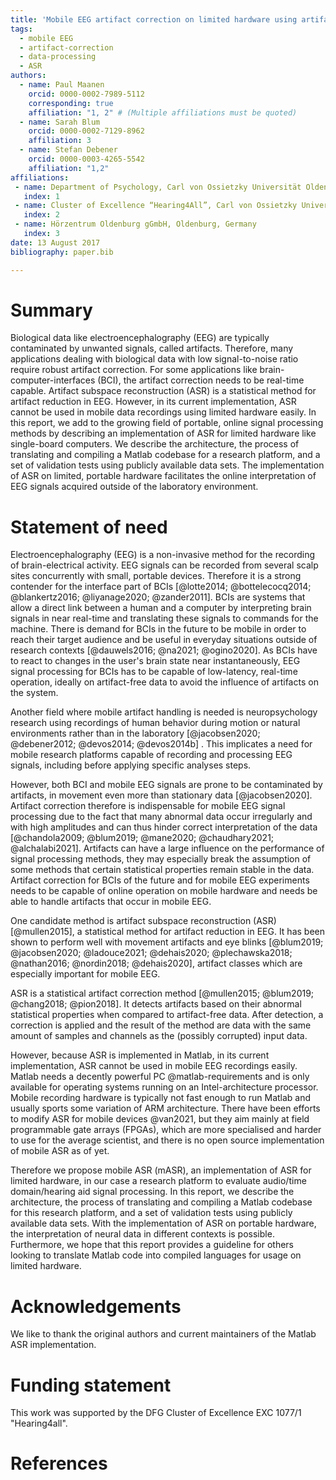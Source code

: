 ```yaml
---
title: 'Mobile EEG artifact correction on limited hardware using artifact subspace reconstruction'
tags:
  - mobile EEG
  - artifact-correction
  - data-processing
  - ASR
authors:
  - name: Paul Maanen
    orcid: 0000-0002-7989-5112
    corresponding: true
    affiliation: "1, 2" # (Multiple affiliations must be quoted)
  - name: Sarah Blum
    orcid: 0000-0002-7129-8962
    affiliation: 3
  - name: Stefan Debener
    orcid: 0000-0003-4265-5542
    affiliation: "1,2"
affiliations:
 - name: Department of Psychology, Carl von Ossietzky Universität Oldenburg, 26129 Oldenburg, Germany
   index: 1
 - name: Cluster of Excellence “Hearing4All”, Carl von Ossietzky Universität Oldenburg, Germany
   index: 2
 - name: Hörzentrum Oldenburg gGmbH, Oldenburg, Germany
   index: 3
date: 13 August 2017
bibliography: paper.bib

---
```


# Summary

Biological data like electroencephalography (EEG) are typically contaminated  by unwanted signals, called artifacts. Therefore, many applications dealing with biological data with low signal-to-noise ratio require robust artifact correction. For some applications like brain-computer-interfaces (BCI), the artifact correction needs to be real-time capable.  Artifact subspace reconstruction (ASR) is a statistical method for artifact reduction in EEG. However, in its current implementation, ASR cannot be used in mobile data recordings using limited hardware easily. In this report, we add to the growing field of portable, online signal processing methods by describing an implementation of ASR for limited hardware like single-board computers. We describe the architecture, the process of translating and compiling a Matlab codebase for a research platform, and a set of validation tests using publicly available data sets. The implementation of ASR on limited, portable hardware facilitates the online interpretation of EEG signals acquired outside of the laboratory environment.

# Statement of need

Electroencephalography (EEG) is a non-invasive method for the recording of brain-electrical activity. EEG signals can be recorded from several scalp sites concurrently with small, portable devices. Therefore it is a strong contender for the interface part of BCIs [@lotte2014; @bottelecocq2014; @blankertz2016; @liyanage2020; @zander2011]. BCIs are systems that allow a direct link between a human and a computer by interpreting brain signals in near real-time and translating these signals to commands for the machine. There is demand for BCIs in the future to be mobile in order to reach their target audience and be useful in everyday situations outside of research contexts [@dauwels2016; @na2021; @ogino2020]. As BCIs have to react to changes in the user's brain state near instantaneously, EEG signal processing for BCIs has to be capable of low-latency, real-time operation, ideally on artifact-free data to avoid the influence of artifacts on the system.

Another field where mobile artifact handling is needed is neuropsychology research using recordings of human behavior during motion or natural environments rather than in the laboratory [@jacobsen2020; @debener2012; @devos2014; @devos2014b] . This implicates a need for mobile research platforms capable of recording and processing EEG signals, including before applying specific analyses steps.

However, both BCI and mobile EEG signals are prone to be contaminated by artifacts, in movement even more than stationary data [@jacobsen2020]. Artifact correction therefore is indispensable for mobile EEG signal processing due to the fact that many abnormal data occur irregularly and with high amplitudes and can thus hinder correct interpretation of the data [@chandola2009; @blum2019; @mane2020; @chaudhary2021; @alchalabi2021]. Artifacts can have a large influence on the performance of signal processing methods, they may especially break the assumption of some methods that certain statistical properties remain stable in the data. Artifact correction for BCIs of the future and for mobile EEG experiments needs to be capable of online operation on mobile hardware and needs be able to handle artifacts that occur in mobile EEG. 

One candidate method is artifact subspace reconstruction (ASR) [@mullen2015], a statistical method for artifact reduction in EEG. It has been shown to perform well with movement artifacts and eye blinks [@blum2019; @jacobsen2020; @ladouce2021; @dehais2020; @plechawska2018; @nathan2016; @nordin2018; @dehais2020], artifact classes which are especially important for mobile EEG.

ASR is a statistical artifact correction method [@mullen2015; @blum2019; @chang2018; @pion2018]. It detects artifacts based on their abnormal statistical properties when compared to artifact-free data. After detection, a correction is applied and the result of the method are data with the same amount of samples and channels as the (possibly corrupted) input data.

However, because ASR is implemented in Matlab, in its current implementation, ASR cannot be used in mobile EEG recordings easily. Matlab needs a decently powerful PC @matlab-requirements and is only available for operating systems running on an Intel-architecture processor. Mobile recording hardware is typically not fast enough to run Matlab and usually sports some variation of ARM architecture.
There have been efforts to modify ASR for mobile devices @van2021, but they aim mainly at field programmable gate arrays (FPGAs), which are more specialised and harder to use for the average scientist, and there is no open source implementation of mobile ASR as of yet.

Therefore we propose mobile ASR (mASR), an implementation of ASR for limited hardware, in our case a research platform to evaluate audio/time domain/hearing aid signal processing. In this report, we describe the architecture, the process of translating and compiling a Matlab codebase for this research platform, and a set of validation tests using publicly available data sets. With the implementation of ASR on portable hardware, the interpretation of neural data in different contexts is possible. Furthermore, we hope that this report provides a guideline for others looking to translate Matlab code into compiled languages for usage on limited hardware.

# Acknowledgements

We like to thank the original authors and current maintainers of the Matlab ASR implementation.

# Funding statement

This work was supported by the DFG Cluster of Excellence EXC 1077/1 "Hearing4all".

# References
